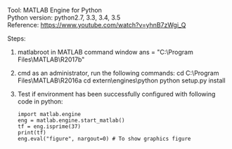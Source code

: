 Tool: MATLAB Engine for Python  
Python version: python2.7, 3.3, 3.4, 3.5  
Reference: https://www.youtube.com/watch?v=yhnB7zWgi_Q  

Steps:
1) matlabroot in MATLAB command window
   ans = "C:\Program Files\MATLAB\R2017b"
   
2) cmd as an administrator, run the following commands: 
   cd C:\Program Files\MATLAB\R2016a 
   cd extern\engines\python 
   python setup.py install 
   
3) Test if environment has been successfully configured with following code in python: 
   ```
   import matlab.engine
   eng = matlab.engine.start_matlab()
   tf = eng.isprime(37)
   print(tf)
   eng.eval("figure", nargout=0) # To show graphics figure
   ```

